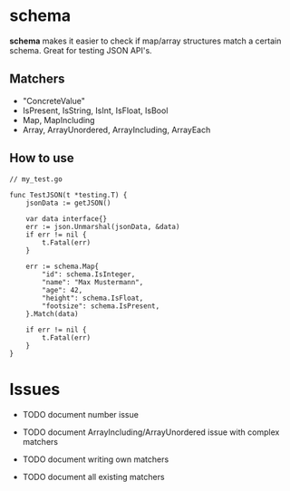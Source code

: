 # schema

**schema** makes it easier to check if map/array structures match a certain schema. Great for testing JSON API's.

## Matchers

- "ConcreteValue"
- IsPresent, IsString, IsInt, IsFloat, IsBool
- Map, MapIncluding
- Array, ArrayUnordered, ArrayIncluding, ArrayEach
 
## How to use

    // my_test.go
    
    func TestJSON(t *testing.T) {
        jsonData := getJSON()
        
        var data interface{}
        err := json.Unmarshal(jsonData, &data)
        if err != nil {
            t.Fatal(err)
        }
        
        err := schema.Map{
            "id": schema.IsInteger,
            "name": "Max Mustermann",
            "age": 42,
            "height": schema.IsFloat,
            "footsize": schema.IsPresent,
        }.Match(data)
        
        if err != nil {
            t.Fatal(err)
        }
    }
    
    
# Issues

- TODO document number issue
- TODO document ArrayIncluding/ArrayUnordered issue with complex matchers

- TODO document writing own matchers
- TODO document all existing matchers